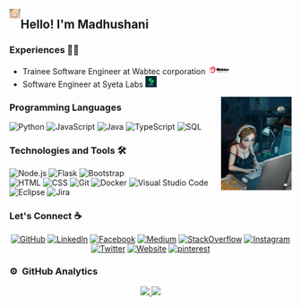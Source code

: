 <img alt="Coding" src="./assets/Hand%20Wave.gif" width='20' align="left"/><h2>Hello! I'm Madhushani</h2>

### Experiences 👨‍💻
- Trainee Software Engineer at Wabtec corporation <img alt="wabtec" src="./assets/wabtec.png" width='40' />
- Software Engineer at Syeta Labs <img alt="wabtec" src="./assets/syetaLabs.jpg" width='20' />
<!--
**MadhushaniHewagama/MadhushaniHewagama** is a ✨ _special_ ✨ repository because its `README.md` (this file) appears on your GitHub profile.

Here are some ideas to get you started:

- 🔭 I’m currently working on ...
- 🌱 I’m currently learning ...
- 👯 I’m looking to collaborate on ...
- 🤔 I’m looking for help with ...
- 💬 Ask me about ...
- 📫 How to reach me: ...
- 😄 Pronouns: ...
- ⚡ Fun fact: ...
- ⚡ Fun fact:
- 👯 I’m looking to collaborate on projects that are using Java, Python and Javascript.
-->
<img alt="Coding" src="./assets/coding.gif" width="25%" align="right"/>

### Programming Languages 

![Python](https://img.shields.io/badge/-Python-000?&logo=python)
![JavaScript](https://img.shields.io/badge/-JavaScript-000?&logo=JavaScript&logoColor=ddc508)
![Java](https://img.shields.io/badge/-Java-000?&logo=Java&logoColor=007396)
![TypeScript](https://img.shields.io/badge/-TypeScript-000?&logo=TypeScript&logoColor=007ACC)
![SQL](https://img.shields.io/badge/-SQL-000?&logo=MySQL&logoColor=4479A1)

### Technologies and Tools 🛠️

![Node.js](https://img.shields.io/badge/-Node.js-000?&logo=node.js)
![Flask](https://img.shields.io/badge/-Flask-05122A?style=flat&logo=flask)
![Bootstrap](https://img.shields.io/badge/-Bootstrap-05122A?style=flat&logo=bootstrap&logoColor=563D7C)\
![HTML](https://img.shields.io/badge/-HTML-05122A?style=flat&logo=HTML5)
![CSS](https://img.shields.io/badge/-CSS-05122A?style=flat&logo=CSS3&logoColor=1572B6)
![Git](https://img.shields.io/badge/-Git-05122A?style=flat&logo=git)
![Docker](https://img.shields.io/badge/-Docker-000?&logo=Docker)
![Visual Studio Code](https://img.shields.io/badge/-Visual%20Studio%20Code-05122A?style=flat&logo=visual-studio-code&logoColor=007ACC)
![Eclipse](https://img.shields.io/badge/-Eclipse-05122A?style=flat&logo=eclipse-ide&logoColor=2C2255)
![Jira](https://img.shields.io/badge/-Jira-000?&logo=Jira-Software&logoColor=0052CC)


### Let's Connect :coffee:
<p align="center">
	<a href="https://github.com/MadhushaniHewagama"><img src="https://img.icons8.com/bubbles/50/000000/github.png" alt="GitHub"/></a>
	<a href="https://www.linkedin.com/in/madhushanihewagama/"><img src="https://img.icons8.com/bubbles/50/000000/linkedin.png" alt="LinkedIn"/></a>
	<a href="https://www.facebook.com/madhushani.hewagama"><img src="https://img.icons8.com/bubbles/50/000000/facebook-new.png" alt="Facebook"/></a>
    <a href="https://medium.com/@madhushanihewagama.16"><img src="https://img.icons8.com/bubbles/50/000000/medium-new.png" alt="Medium"/></a>
    <a href="https://stackoverflow.com/users/11856810/madhushani-hewagama"><img src="https://img.icons8.com/color/48/000000/stackoverflow.png" alt="StackOverflow"/></a>
	<a href="https://www.instagram.com/ishanka_n_madhushani/"><img src="https://img.icons8.com/bubbles/50/000000/instagram.png" alt="Instagram"/></a>
	<a href="https://twitter.com/Madhushanihewag"><img src="https://img.icons8.com/bubbles/50/000000/twitter.png" alt="Twitter"/></a>
    <a href="https://sites.google.com/site/madhushanihewgama"><img src="https://img.icons8.com/bubbles/50/000000/domain.png" alt="Website"/></a>
    <a href="https://www.pinterest.com/hewagamamadhushani"><img src="https://img.icons8.com/bubbles/50/000000/pinterest.png" alt="pinterest"/></a>
</p>

### ⚙️ &nbsp;GitHub Analytics

<p align="center">
<a href="https://github.com/AVS1508">
  <img height="180em" src="https://github-readme-stats-eight-theta.vercel.app/api?username=MadhushaniHewagama&show_icons=true&theme=algolia&include_all_commits=true&count_private=true"/>
  <img height="180em" src="https://github-readme-stats-eight-theta.vercel.app/api/top-langs/?username=MadhushaniHewagama&layout=compact&langs_count=8&theme=algolia"/>
</a>
</p>

